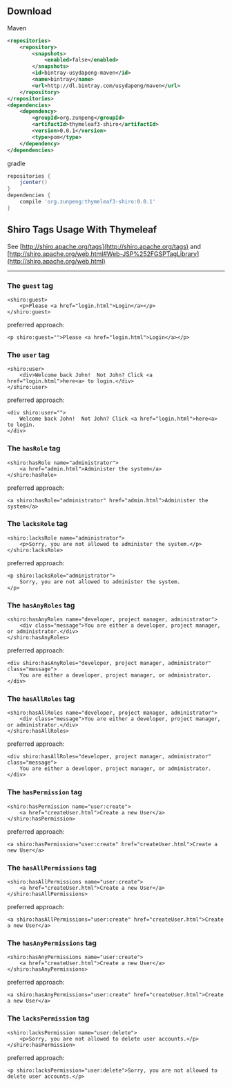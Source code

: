 Download
---


Maven
```xml
<repositories>
    <repository>
        <snapshots>
            <enabled>false</enabled>
        </snapshots>
        <id>bintray-usydapeng-maven</id>
        <name>bintray</name>
        <url>http://dl.bintray.com/usydapeng/maven</url>
    </repository>
</repositories>
<dependencies>
    <dependency>
        <groupId>org.zunpeng</groupId>
        <artifactId>thymeleaf3-shiro</artifactId>
        <version>0.0.1</version>
        <type>pom</type>
    </dependency>
</dependencies>
```

gradle
```gradle
repositories {
    jcenter()
}
dependencies {
    compile 'org.zunpeng:thymeleaf3-shiro:0.0.1'
}
```


Shiro Tags Usage With Thymeleaf
---
See [http://shiro.apache.org/tags](http://shiro.apache.org/tags) and
[http://shiro.apache.org/web.html#Web-JSP%252FGSPTagLibrary](http://shiro.apache.org/web.html)
* * *

### The `guest` tag
    <shiro:guest>
        <p>Please <a href="login.html">Login</a></p>
    </shiro:guest>

preferred approach:

    <p shiro:guest="">Please <a href="login.html">Login</a></p>

### The `user` tag
    <shiro:user>
        <div>Welcome back John!  Not John? Click <a href="login.html">here<a> to login.</div>
    </shiro:user>

preferred approach:

    <div shiro:user="">
        Welcome back John!  Not John? Click <a href="login.html">here<a> to login.
    </div>


### The `hasRole` tag
    <shiro:hasRole name="administrator">
        <a href="admin.html">Administer the system</a>
    </shiro:hasRole>

preferred approach:

    <a shiro:hasRole="administrator" href="admin.html">Administer the system</a>

### The `lacksRole` tag
    <shiro:lacksRole name="administrator">
        <p>Sorry, you are not allowed to administer the system.</p>
    </shiro:lacksRole>

preferred approach:

    <p shiro:lacksRole="administrator">
        Sorry, you are not allowed to administer the system.
    </p>

### The `hasAnyRoles` tag
    <shiro:hasAnyRoles name="developer, project manager, administrator">
        <div class="message">You are either a developer, project manager, or administrator.</div>
    </shiro:hasAnyRoles>

preferred approach:

    <div shiro:hasAnyRoles="developer, project manager, administrator" class="message">
        You are either a developer, project manager, or administrator.
    </div>
    
    
### The `hasAllRoles` tag
    <shiro:hasAllRoles name="developer, project manager, administrator">
        <div class="message">You are either a developer, project manager, or administrator.</div>
    </shiro:hasAllRoles>

preferred approach:

    <div shiro:hasAllRoles="developer, project manager, administrator" class="message">
        You are either a developer, project manager, or administrator.
    </div>

### The `hasPermission` tag
    <shiro:hasPermission name="user:create">
        <a href="createUser.html">Create a new User</a>
    </shiro:hasPermission>

preferred approach:

    <a shiro:hasPermission="user:create" href="createUser.html">Create a new User</a>

### The `hasAllPermissions` tag
    <shiro:hasAllPermissions name="user:create">
        <a href="createUser.html">Create a new User</a>
    </shiro:hasAllPermissions>

preferred approach:

    <a shiro:hasAllPermissions="user:create" href="createUser.html">Create a new User</a>


### The `hasAnyPermissions` tag
    <shiro:hasAnyPermissions name="user:create">
        <a href="createUser.html">Create a new User</a>
    </shiro:hasAnyPermissions>

preferred approach:

    <a shiro:hasAnyPermissions="user:create" href="createUser.html">Create a new User</a>



### The `lacksPermission` tag
    <shiro:lacksPermission name="user:delete">
        <p>Sorry, you are not allowed to delete user accounts.</p>
    </shiro:hasPermission>

preferred approach:

    <p shiro:lacksPermission="user:delete">Sorry, you are not allowed to delete user accounts.</p>
